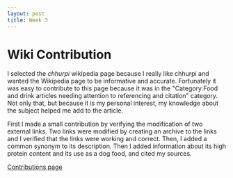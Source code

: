```yaml
---
layout: post
title: Week 3
---
```


# Wiki Contribution

 I selected the *chhurpi* wikipedia page because I really like chhurpi and wanted the Wikipedia page to be informative and accurate. Fortunately it was easy to contribute to this page because it was in the "Category:Food and drink articles needing attention to referencing and citation" category. Not only that, but because it is my personal interest, my knowledge about the subject helped me add to the article.

 First I made a small contribution by verifying the modification of two external links. Two links were modified by creating an archive to the links and I verified that the links were working and correct. Then, I added a common synonym to its description. Then I added information about its high protein content and its use as a dog food, and cited my sources. 

 [Contributions page](https://en.wikipedia.org/wiki/Special:Contributions/Suyasha0)